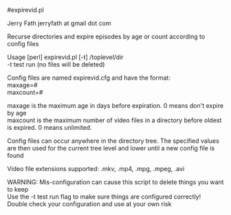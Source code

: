 #expirevid.pl  
  
Jerry Fath jerryfath at gmail dot com  
  
Recurse directories and expire episodes by age or count according to config files   

Usage [perl] expirevid.pl [-t] /toplevel/dir  
-t test run (no files will be deleted)  
  
Config files are named expirevid.cfg and have the format:  
maxage=#  
maxcount=#  
  
maxage is the maximum age in days before expiration.  0 means don't expire by age  
maxcount is the maximum number of video files in a directory  before oldest is expired.  0 means unlimited.  
  
Config files can occur anywhere in the directory tree.  The specified values are then 
used for the current tree level and lower until a new config file is found  
   
Video file extensions supported: .mkv, .mp4, .mpg, .mpeg, .avi  
  
WARNING: Mis-configuration can cause this script to delete things you want to keep  
Use the -t test run flag to make sure things are configured correctly!  
Double check your configuration and use at your own risk  
